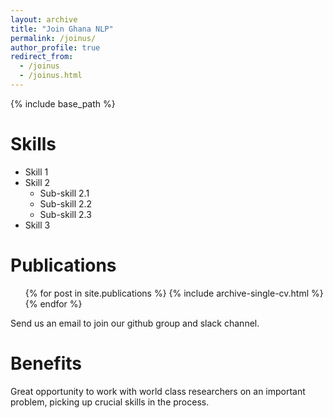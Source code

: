 ```yaml
---
layout: archive
title: "Join Ghana NLP"
permalink: /joinus/
author_profile: true
redirect_from:
  - /joinus
  - /joinus.html
---
```


{% include base_path %}

  
Skills
======
* Skill 1
* Skill 2
  * Sub-skill 2.1
  * Sub-skill 2.2
  * Sub-skill 2.3
* Skill 3

Publications
======
  <ul>{% for post in site.publications %}
    {% include archive-single-cv.html %}
  {% endfor %}</ul>


Send us an email to join our github group and slack channel.

Benefits
======
Great opportunity to work with world class researchers on an important problem, picking up crucial skills in the process.
